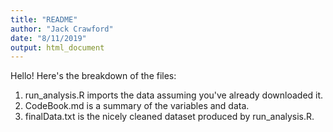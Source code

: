 ```yaml
---
title: "README"
author: "Jack Crawford"
date: "8/11/2019"
output: html_document
---
```


Hello! Here's the breakdown of the files:
1. run_analysis.R imports the data assuming you've already downloaded it.
2. CodeBook.md is a summary of the variables and data.
3. finalData.txt is the nicely cleaned dataset produced by run_analysis.R.